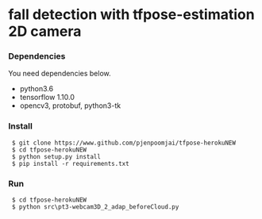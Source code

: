 # fall detection with tfpose-estimation 2D camera

### Dependencies
You need dependencies below.

* python3.6
* tensorflow 1.10.0
* opencv3, protobuf, python3-tk

### Install
```
 $ git clone https://www.github.com/pjenpoomjai/tfpose-herokuNEW
 $ cd tfpose-herokuNEW
 $ python setup.py install
 $ pip install -r requirements.txt
```

### Run
```
 $ cd tfpose-herokuNEW
 $ python src\pt3-webcam3D_2_adap_beforeCloud.py 
```
